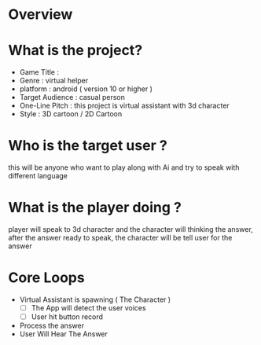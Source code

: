 # Overview

# What is the project?

- Game Title :
- Genre : virtual helper
- platform : android ( version 10 or higher )
- Target Audience : casual person
- One-Line Pitch :  this project is virtual assistant with 3d character
- Style : 3D cartoon / 2D Cartoon

# Who is the target user ?

this will be anyone who want to play along with Ai and try to speak with different language

# What is the player doing ?

player will speak to 3d character and the character will thinking the answer, after the answer ready to speak, the character will be tell user for the answer

# Core Loops

- Virtual Assistant is spawning ( The Character )
    - [ ]  The App will detect the user voices
    - [ ]  User hit button record
- Process the answer
- User Will Hear The Answer